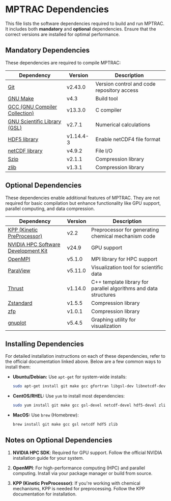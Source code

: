# MPTRAC Dependencies

This file lists the software dependencies required to build and run MPTRAC. It includes both **mandatory** and **optional** dependencies. Ensure that the correct versions are installed for optimal performance.

## Mandatory Dependencies

These dependencies are required to compile MPTRAC:

| Dependency | Version | Description |
|------------|---------|-------------|
| [Git](https://git-scm.com/) | v2.43.0 | Version control and code repository access |
| [GNU Make](https://www.gnu.org/software/make) | v4.3 | Build tool |
| [GCC (GNU Compiler Collection)](https://gcc.gnu.org) | v13.3.0 | C compiler |
| [GNU Scientific Library (GSL)](https://www.gnu.org/software/gsl) | v2.7.1 | Numerical calculations |
| [HDF5 library](https://www.hdfgroup.org/solutions/hdf5) | v1.14.4-3 | Enable netCDF4 file format |
| [netCDF library](http://www.unidata.ucar.edu/software/netcdf) | v4.9.2 | File I/O |
| [Szip](https://support.hdfgroup.org/doc_resource/SZIP/) | v2.1.1 | Compression library |
| [zlib](https://zlib.net) | v1.3.1 | Compression library |

## Optional Dependencies

These dependencies enable additional features of MPTRAC. They are not required for basic compilation but enhance functionality like GPU support, parallel computing, and data compression.

| Dependency | Version | Description |
|------------|---------|-------------|
| [KPP (Kinetic PreProcessor)](https://www.airquality-models.org/index.php/kpp) | v2.2 | Preprocessor for generating chemical mechanism code |
| [NVIDIA HPC Software Development Kit](https://developer.nvidia.com/hpc-sdk) | v24.9 | GPU support |
| [OpenMPI](https://www.open-mpi.org) | v5.1.0 | MPI library for HPC support |
| [ParaView](https://www.paraview.org) | v5.11.0 | Visualization tool for scientific data |
| [Thrust](https://github.com/thrust/thrust) | v1.14.0 | C++ template library for parallel algorithms and data structures |
| [Zstandard](https://facebook.github.io/zstd) | v1.5.5 | Compression library |
| [zfp](https://computing.llnl.gov/projects/zfp) | v1.0.1 | Compression library |
| [gnuplot](http://www.gnuplot.info) | v5.4.5 | Graphing utility for visualization |

## Installing Dependencies

For detailed installation instructions on each of these dependencies, refer to the official documentation linked above. Below are a few common ways to install them:

- **Ubuntu/Debian:** Use `apt-get` for system-wide installs:
  ```bash
  sudo apt-get install git make gcc gfortran libgsl-dev libnetcdf-dev libhdf5-dev zlib1g-dev
  ```

- **CentOS/RHEL:** Use `yum` to install most dependencies:
  ```bash
  sudo yum install git make gcc gsl-devel netcdf-devel hdf5-devel zlib-devel
  ```
  
- **MacOS:** Use `brew` (Homebrew):
  ```bash
  brew install git make gcc gsl netcdf hdf5 zlib
  ```
  
## Notes on Optional Dependencies

  1. **NVIDIA HPC SDK**: Required for GPU support. Follow the official NVIDIA installation guide for your system.

  2. **OpenMPI**: For high-performance computing (HPC) and parallel computing. Install via your package manager or build from source.

  3. **KPP (Kinetic PreProcessor)**: If you're working with chemical mechanisms, KPP is needed for preprocessing. Follow the KPP documentation for installation.
